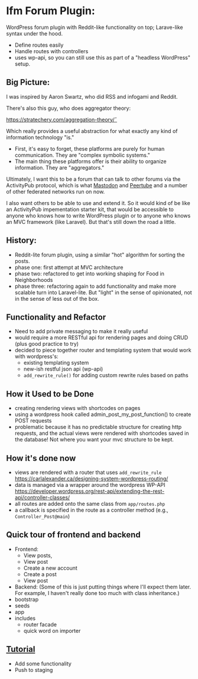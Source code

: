 # Ifm Forum Plugin: 
WordPress forum plugin with Reddit-like functionality on top; Larave-like syntax under the hood.

- Define routes easily
- Handle routes with controllers
- uses wp-api, so you can still use this as part of a "headless WordPress" setup. 

## Big Picture:
I was inspired by Aaron Swartz, who did RSS and infogami and Reddit.

There's also this guy, who does aggregator theory:

https://stratechery.com/aggregation-theory/˝

Which really provides a useful abstraction for what exactly any kind of information technology "is."

- First, it's easy to forget, these platforms are purely for human communication. They are "complex symbolic systems."
- The main thing these platforms offer is their ability to organize information. They are "aggregators."

Ultimately, I want this to be a forum that can talk to other forums via the ActivityPub protocol, which is what [Mastodon](https://mastodon.social/) and [Peertube](https://peertube.social/) and a number of other federated networks run on now.

I also want others to be able to use and extend it. So it would kind of be like an ActivityPub impementation starter kit, that would be accessible to anyone who knows how to write WordPress plugin or to anyone who knows an MVC framework (like Laravel). But that's still down the road a little.

## History:
- Reddit-lite forum plugin, using a similar "hot" algorithm for sorting the posts.
- phase one: first attempt at MVC architecture
- phase two: refactored to get into working shaping for Food in Neighborhoods
- phase three: refactoring again to add functionality and make more scalable turn into Laravel-lite. But "light" in the sense of opinionated, not in the sense of less out of the box.

## Functionality and Refactor
- Need to add private messaging to make it really useful
- would require a more RESTful api for rendering pages and doing CRUD (plus good practice to try)
- decided to piece together router and templating system that would work with wordpress's:
    - existing templating system
    - new-ish restful json api (wp-api)
    - `add_rewrite_rule()` for adding custom rewrite rules based on paths
 
## How it Used to be Done
- creating rendering views with shortcodes on pages
- using a wordpress hook called admin_post_my_post_function() to create POST requests
- problematic because it has no predictable structure for creating http requests, and the actual views were rendered with shortcodes saved in the database! Not where you want your mvc structure to be kept.

## How it's done now
- views are rendered with a router that uses `add_rewrite_rule`
https://carlalexander.ca/designing-system-wordpress-routing/
- data is managed via a wrapper around the wordpress WP-API
https://developer.wordpress.org/rest-api/extending-the-rest-api/controller-classes/
- all routes are added onto the same class from `app/routes.php` 
- a callback is specified in the route as a controller method (e.g., `Controller_Post@main`)

## Quick tour of frontend and backend
- Frontend:
    - View posts,
    - View post
    - Create a new account
    - Create a post
    - View post
- Backend:
(Some of this is just putting things where I'll expect them later. For example, I haven't really done too much with class inheritance.)
 - bootstrap
 - seeds
 - app
 - includes
    - router facade
    - quick word on importer

## [Tutorial](./TUTORIAL.md)
 - Add some functionality
 - Push to staging
